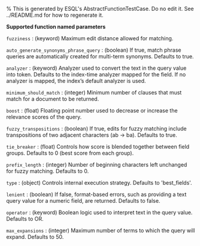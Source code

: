 % This is generated by ESQL's AbstractFunctionTestCase. Do no edit it. See ../README.md for how to regenerate it.

**Supported function named parameters**

`fuzziness`
:   (keyword) Maximum edit distance allowed for matching.

`auto_generate_synonyms_phrase_query`
:   (boolean) If true, match phrase queries are automatically created for multi-term synonyms. Defaults to true.

`analyzer`
:   (keyword) Analyzer used to convert the text in the query value into token. Defaults to the index-time analyzer mapped for the field. If no analyzer is mapped, the index’s default analyzer is used.

`minimum_should_match`
:   (integer) Minimum number of clauses that must match for a document to be returned.

`boost`
:   (float) Floating point number used to decrease or increase the relevance scores of the query.

`fuzzy_transpositions`
:   (boolean) If true, edits for fuzzy matching include transpositions of two adjacent characters (ab → ba). Defaults to true.

`tie_breaker`
:   (float) Controls how score is blended together between field groups. Defaults to 0 (best score from each group).

`prefix_length`
:   (integer) Number of beginning characters left unchanged for fuzzy matching. Defaults to 0.

`type`
:   (object) Controls internal execution strategy. Defaults to 'best_fields'.

`lenient`
:   (boolean) If false, format-based errors, such as providing a text query value for a numeric field, are returned. Defaults to false.

`operator`
:   (keyword) Boolean logic used to interpret text in the query value. Defaults to OR.

`max_expansions`
:   (integer) Maximum number of terms to which the query will expand. Defaults to 50.

